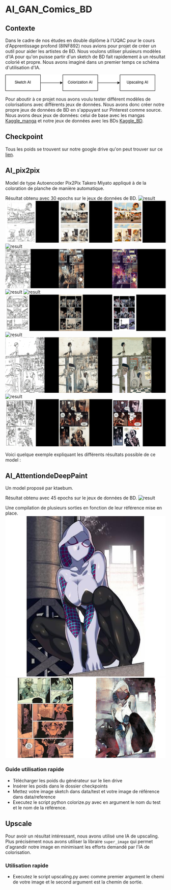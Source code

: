 # AI_GAN_Comics_BD
## Contexte
Dans le cadre de nos études en double diplôme à l'UQAC pour le cours d'Apprentissage profond (8INF892) nous avions pour projet de créer un outil pour aider les artistes de BD. Nous voulons utiliser plusieurs modèles d'IA pour qu'on puisse partir d'un sketch de BD fait rapidement à un résultat colorié et propre. Nous avons imaginé dans un premier temps ce schéma d'utilisation d'IA.

![Diagram project](asset/diagram_project.png)

Pour aboutir à ce projet nous avons voulu tester différent modèles de colorisations avec différents jeux de données. Nous avons donc créer notre propre jeux de données de BD en s'appuyant sur Pinterest comme source. Nous avons deux jeux de données: celui de base avec les mangas [Kaggle_manga](https://www.kaggle.com/datasets/ktaebum/anime-sketch-colorization-pair) et notre jeux de données avec les BDs [Kaggle_BD](https://www.kaggle.com/datasets/mrarmonius/bd-and-comics).

## Checkpoint
Tous les poids se trouvent sur notre google drive qu'on peut trouver sur ce [lien](https://drive.google.com/drive/folders/1JUFD0DqkY3tNxX4BgYO1Us6ITQSh9zn9?usp=share_link).

## AI_pix2pix
Model de type Autoencoder Pix2Pix Takero Miyato appliqué à de la coloration de planche de manière automatique.

Résultat obtenu avec 30 epochs sur le jeux de données de BD.
![result](asset/pixtopix/im_gif.png)
![result](asset/pixtopix/im_gif_2.png)
![result](asset/pixtopix/im_gif_3.png)
![result](asset/pixtopix/im_gif_4.png)
![result](asset/pixtopix/im_gif_5.png)
![result](asset/pixtopix/im_gif_6.png)
![result](asset/pixtopix/im_gif_7.png)
![result](asset/pixtopix/im_gif_8.png)
![result](asset/pixtopix/im_gif_9.png)
![result](asset/pixtopix/im_gif_10.png)
![result](asset/pixtopix/im_gif_11.png)

Voici quelque exemple expliquant les différents résultats possible de ce model :

## AI_AttentiondeDeepPaint
Un model proposé par ktaebum.

Résultat obtenu avec 45 epochs sur le jeux de données de BD.
![result](asset/AttentionedDeepPaint/deepunetpaint_045_44.png)

Une compilation de plusieurs sorties en fonction de leur référence mise en place.
![image_de_base](asset/AttentionedDeepPaint/AttentionedDeepPaint_example.jpg)
![gif_result](asset/AttentionedDeepPaint/00085.gif)

### Guide utilisation rapide
- Télécharger les poids du générateur sur le lien drive
- Insérer les poids dans le dossier checkpoints
- Mettez votre image sketch dans data/test et votre image de référence dans data/reference
- Executez le script python colorize.py avec en argument le nom du test et le nom de la référence.

## Upscale

Pour avoir un résultat intéressant, nous avons utilisé une IA de upscaling. Plus précisément nous avons utiliser la libraire `super_image` qui permet d'agrandir notre image en minimisant les efforts demandé par l'IA de colorisation.

### Utilisation rapide
- Executez le script upscaling.py avec comme premier argument le chemi de votre image et le second argument est la chemin de sortie.
